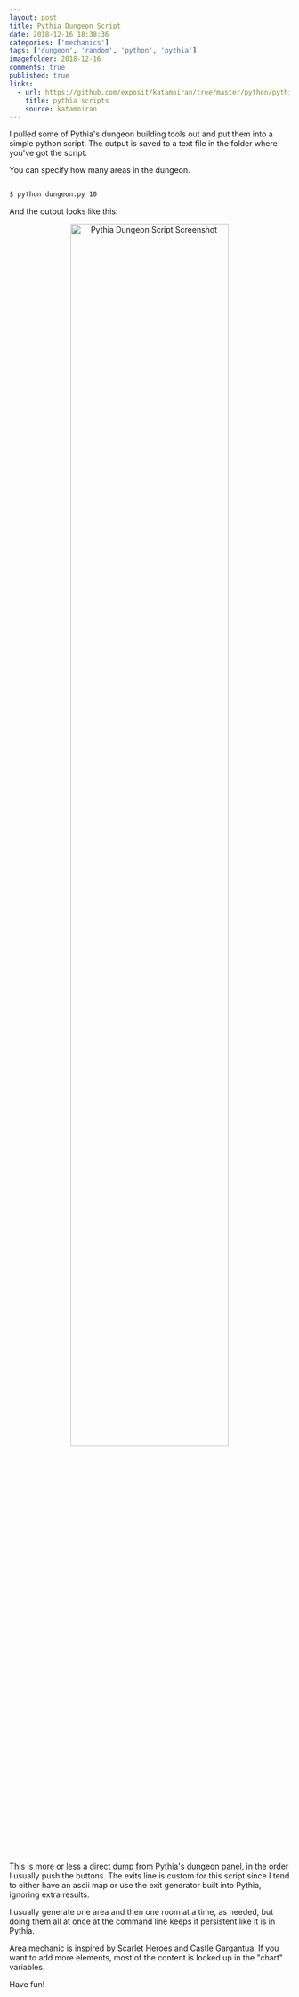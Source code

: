 ```yaml
---
layout: post
title: Pythia Dungeon Script
date: 2018-12-16 18:38:36
categories: ['mechanics']
tags: ['dungeon', 'random', 'python', 'pythia']
imagefolder: 2018-12-16
comments: true
published: true
links:
  - url: https://github.com/exposit/katamoiran/tree/master/python/pythia-scripts
    title: pythia scripts
    source: katamoiran
---
```


I pulled some of Pythia's dungeon building tools out and put them into a simple python script. The output is saved to a text file in the folder where you've got the script.

<!--more-->

You can specify how many areas in the dungeon.

```bash

$ python dungeon.py 10

```

And the output looks like this:

<center>
<img src="{{ site.baseurl }}/img/posts/{{page.imagefolder}}/pythia-dungeon-script-screenshot.png" alt="Pythia Dungeon Script Screenshot " style="width: 75%; height: 75%"/><br>
</center>

This is more or less a direct dump from Pythia's dungeon panel, in the order I usually push the buttons. The exits line is custom for this script since I tend to either have an ascii map or use the exit generator built into Pythia, ignoring extra results.

I usually generate one area and then one room at a time, as needed, but doing them all at once at the command line keeps it persistent like it is in Pythia.

Area mechanic is inspired by Scarlet Heroes and Castle Gargantua. If you want to add more elements, most of the content is locked up in the "chart" variables.

Have fun!

